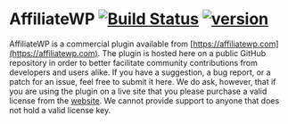 AffiliateWP
[![Build Status](https://travis-ci.org/AffiliateWP/AffiliateWP.svg?branch=master)](https://travis-ci.org/AffiliateWP/AffiliateWP)
[![version](https://img.shields.io/badge/version-v2.1.4.1-blue.svg)](https://github.com/AffiliateWP/AffiliateWP)
============

AffiliateWP is a commercial plugin available from [https://affiliatewp.com](https://affiliatewp.com). The plugin is hosted here on a public GitHub repository in order to better facilitate community contributions from developers and users alike. If you have a suggestion, a bug report, or a patch for an issue, feel free to submit it here. We do ask, however, that if you are using the plugin on a live site that you please purchase a valid license from the [website](https://affiliatewp.com). We cannot provide support to anyone that does not hold a valid license key.
